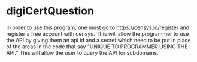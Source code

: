 # digiCertQuestion
In order to use this program, one must go to https://censys.io/register and register
a free account with censys. This will allow the programmer to use the API by giving
them an api id and a secret which need to be put in place of the areas in the code
that say "UNIQUE TO PROGRAMMER USING THE API." This will allow the user to query the
API for subdomains.
